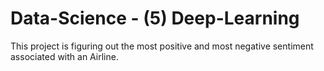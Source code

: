 # Data-Science - (5) Deep-Learning
This project is figuring out the most positive and most negative sentiment associated with an Airline.
